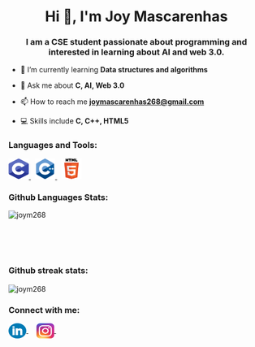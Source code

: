 <h1 align="center">Hi 👋, I'm Joy Mascarenhas</h1>
<h3 align="center">I am a CSE student passionate about programming and interested in learning about AI and web 3.0.</h3>

- 🌱 I’m currently learning **Data structures and algorithms**

- 💬 Ask me about **C, AI, Web 3.0**

- 📫 How to reach me **joymascarenhas268@gmail.com**

- 💻 Skills include **C, C++, HTML5**

<h3 align="left">Languages and Tools:</h3>
<p align="left"> 
  <a href="https://www.cprogramming.com/" target="_blank" rel="noreferrer"> 
    <img src="https://github.com/JoyM268/JoyM268/blob/main/Icons/C.png" alt="c" width="40" height="40"/> 
  </a> 
  &nbsp;
  <a href="https://isocpp.org/" target="_blank" rel="noreferrer"> 
    <img src="https://github.com/JoyM268/JoyM268/blob/main/Icons/CPP.png" alt="cplusplus" width="40" height="40"/> 
  </a> 
  &nbsp;
  <a href="https://developer.mozilla.org/en-US/docs/Web/HTML" target="_blank" rel="noreferrer"> 
    <img src="https://github.com/JoyM268/JoyM268/blob/main/Icons/HTML.png" alt="html5" width="40" height="40"/> 
  </a>
</p>
<h3 align="left">Github Languages Stats:</h3>
<p>
  <img align="left" src="https://github-readme-stats.vercel.app/api/top-langs?username=joym268&show_icons=true&locale=en&layout=compact" alt="joym268" />
</p>
<br>
<br> 
<br>
<br>
<br>
<h3 align="left">Github streak stats:</h3>
<p><img align="center" src="https://github-readme-streak-stats.herokuapp.com/?user=joym268&" alt="joym268" /></p>


<h3 align="left">Connect with me:</h3>
<p>
  <a href="https://linkedin.com/in/joy-mascarenhas-378038258">
    <img align="center" src="https://github.com/JoyM268/JoyM268/blob/main/Icons/LinkedIn.png" alt="joy-mascarenhas-378038258"               height="30" width="35" />
  </a>
  &nbsp;
  &nbsp;
  <a href="https://instagram.com/joym.7489" target="blank">
    <img align="center" src="https://github.com/JoyM268/JoyM268/blob/main/Icons/Instagram.png" alt="b" height="30" width="35" />
  </a>
  &nbsp;
</p>
